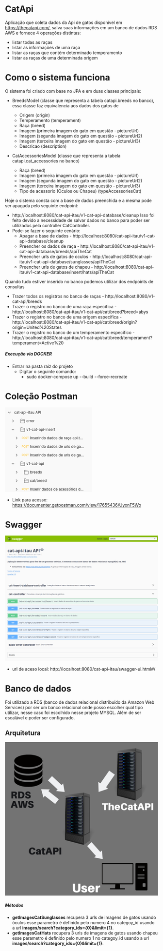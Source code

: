 # CatApi
Aplicação que coleta dados da Api de gatos disponível em https://thecatapi.com/, salva suas informações em um banco de dados RDS AWS e fornece 4 operações distintas:
- listar todas as raças
- listar as informações de uma raça 
- listar as raças que contém determinado temperamento
- listar as raças de uma determinada origem 

# Como o sistema funciona 
O sistema foi criado com base no JPA e em duas classes principais:
- BreedsModel (classe que representa a tabela catapi.breeds no banco), essa classe faz equivalencia aos dados dos gatos de 
  - Origem (origin)
  - Temperamento (temperament)
  - Raça (breed)
  - Imagem (primeira imagem do gato em questão - pictureUrl)
  - Imagem (segunda imagem do gato em questão  - pictureUrl2)
  - Imagem (terceira imagem do gato em questão  - pictureUrl3)
  - Descricao (description)

- CatAccessoriesModel (classe que representa a tabela catapi.cat_accessories no banco)
  - Raça (breed)
  - Imagem (primeira imagem do gato em questão - pictureUrl)
  - Imagem (segunda imagem do gato em questão  - pictureUrl2)
  - Imagem (terceira imagem do gato em questão  - pictureUrl3)
  - Tipo de acessorio (Oculos ou Chapeu) (typeAccessoriesCat)
  
Hoje o sistema consta com a base de dados preenchida e a mesma pode ser apagada pelo seguinte endpoint:
 - http://localhost:8080/cat-api-itau/v1-cat-api-database/cleanup
Isso foi feito devido a necessidade de salvar dados no banco para poder ser utilizados pela controller CatController.
 - Pode-se fazer o seguinte cenário:
   - Apagar a base de dados - http://localhost:8080/cat-api-itau/v1-cat-api-database/cleanup
   - Preencher os dados de raça - http://localhost:8080/cat-api-itau/v1-cat-api-database/breeds/apiTheCat
   - Preencher urls de gatos de oculos - http://localhost:8080/cat-api-itau/v1-cat-api-database/sunglasses/apiTheCat
   - Preencher urls de gatos de chapeu - http://localhost:8080/cat-api-itau/v1-cat-api-database/insert/hats/apiTheCat
   
Quando tudo estiver inserido no banco podemos utilizar dos endpoints de consultas
 - Trazer todos os registros no banco de raças - http://localhost:8080/v1-cat-api/breeds
 - Trazer o registro no banco de uma raça especifica - http://localhost:8080/cat-api-itau/v1-cat-api/cat/breed?breed=abys
 - Trazer o registro no banco de uma origem especifica - http://localhost:8080/cat-api-itau/v1-cat-api/cat/breed/origin?origin=United%20States
 - Trazer o registro no banco de um temperamento especifico - http://localhost:8080/cat-api-itau/v1-cat-api/cat/breed/temperament?temperament=Active%20

##### Execução via DOCKER
 - Entrar na pasta raiz do projeto
   - Digitar o seguinte comando:
     - sudo docker-compose up --build --force-recreate

# Coleção Postman
![Alt text](docs/CatApiPostman.png?raw=true "Collection in Postman")
- Link para acesso: https://documenter.getpostman.com/view/17655436/UyxnF5Wo


# Swagger
![Alt text](docs/swagger-cat-api.png?raw=true "Swagger")
- url de aceso local: http://localhost:8080/cat-api-itau/swagger-ui.html#/

# Banco de dados
Foi utilizado a RDS (banco de dados relacional distribuído da Amazon Web Services) por ser um banco relacional onde posso escolher qual tipo utilizar, nesse caso foi escolhido nesse projeto MYSQL.
Além de ser escalável e poder ser configurado.


## Arquitetura

![Alt text](docs/arch.png?raw=true "Architecture")

##### Métodos
- **getImagesCatSunglasses** recupera 3 urls de imagens de gatos usando óculos esse parametro é definido pelo numero 4 no categoy_id usando a url **images/search?category_ids={0}&limit={1}**.
- **getImagesCatHats** recupera 3 urls de imagens de gatos usando chapeu esse parametro é definido pelo numero 1 no categoy_id usando a url **images/search?category_ids={0}&limit={1}**.